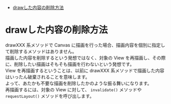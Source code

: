 <!-- TOC START min:1 max:3 link:true asterisk:false update:true -->
- [drawした内容の削除方法](#drawした内容の削除方法)
<!-- TOC END -->


# drawした内容の削除方法

drawXXX 系メソッドで Canvas に描画を行った場合、描画内容を個別に指定して削除するメソッドはありません。  
描画した内容を削除するという発想ではなく、対象の View を再描画し、その際に、削除したい描画はそもそも描画を行わないという発想です。  
View を再描画するということは、以前に drawXXX 系メソッドで描画した内容はいったん破棄されることを意味します。  
よって、あたかも不要な描画を削除したかのような振る舞いになります。  
再描画するには、対象の View に対して、 `invalidate()` メソッドや `requestLayout()` メソッドを呼び出します。
